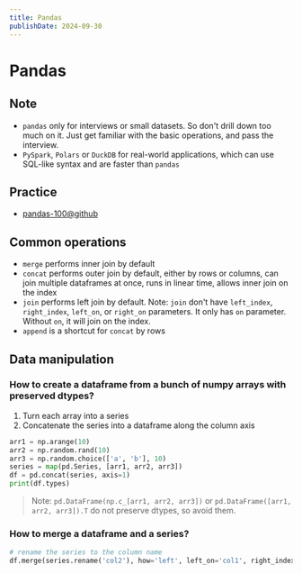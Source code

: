 ```yaml
---
title: Pandas
publishDate: 2024-09-30
---
```


# Pandas

## Note

- `pandas` only for interviews or small datasets. So don't drill down too much on it. Just get familiar with the basic operations, and pass the interview.
- `PySpark`, `Polars` or `DuckDB` for real-world applications, which can use SQL-like syntax and are faster than `pandas`

## Practice

- [pandas-100@github](https://github.com/ajcr/100-pandas-puzzles)

## Common operations

- `merge` performs inner join by default
- `concat` performs outer join by default, either by rows or columns, can join multiple dataframes at once, runs in linear time, allows inner join on the index
- `join` performs left join by default. Note: `join` don't have `left_index`, `right_index`, `left_on`, or `right_on` parameters. It only has `on` parameter. Without `on`, it will join on the index.
- `append` is a shortcut for `concat` by rows

## Data manipulation

### How to create a dataframe from a bunch of numpy arrays with preserved dtypes?

1. Turn each array into a series
2. Concatenate the series into a dataframe along the column axis

```python
arr1 = np.arange(10)
arr2 = np.random.rand(10)
arr3 = np.random.choice(['a', 'b'], 10)
series = map(pd.Series, [arr1, arr2, arr3])
df = pd.concat(series, axis=1)
print(df.types)
```

> Note: `pd.DataFrame(np.c_[arr1, arr2, arr3])` or `pd.DataFrame([arr1, arr2, arr3]).T` do not preserve dtypes, so avoid them.

### How to merge a dataframe and a series?

```python
# rename the series to the column name
df.merge(series.rename('col2'), how='left', left_on='col1', right_index=True)
```
